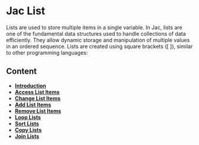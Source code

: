 # Jac List
Lists are used to store multiple items in a single variable.
In Jac, lists are one of the fundamental data structures used to handle collections of data efficiently. They allow dynamic storage and manipulation of multiple values in an ordered sequence.
Lists are created using square brackets ([ ]), similar to other programming languages:


## Content

- [**Introduction**](jac_list_introduction.md)
- [**Access List Items**](jac_access_list_items.md)
- [**Change List Items**](jac_change_list_items.md)
- [**Add List Items**](jac_add_list.md)
- [**Remove List Items**](jac_remove_list_items.md)
- [**Loop Lists**](jac_loop_list.md)
- [**Sort Lists**](jac_sort_list.md)
- [**Copy Lists**](jac_copy_list.md)
- [**Join Lists**](jac_join_list.md)